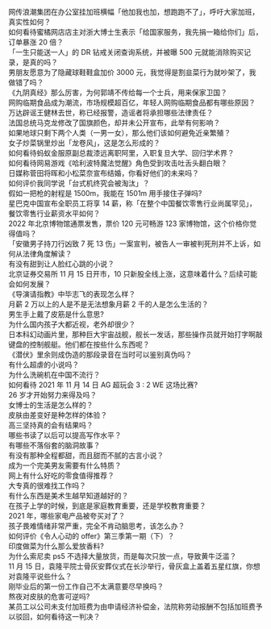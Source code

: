 网传浪潮集团在办公室挂加班横幅「他加我也加，想跑跑不了」，呼吁大家加班，真实性如何？  
如何看待蜜橘网店店主对浙大博士生表示「给国家服务，我先捐一箱给你们」后，订单暴涨 20 倍？  
「一生只能送一人」的 DR 钻戒关闭查询系统，并被曝 500 元就能消除购买记录，是真的吗？  
男朋友愿意为了隐藏球鞋鞋盒加价 3000 元，我觉得是割韭菜行为就吵架了，我做错了吗？  
《九阴真经》那么厉害，为何郭靖不传给每一个士兵，用来保家卫国？  
网购临期食品成为潮流，市场规模超百亿，年轻人网购临期食品都有哪些原因？  
万达辟谣王健林去世，称已经报警，造谣者将承担哪些法律责任？  
法国总统马克龙修改了国旗颜色，却并未公开宣布，此举有何影响？  
如果地球只剩下两个人类（一男一女），那么他们该如何避免近亲繁殖？  
女子炒菜锅里炒出「龙卷风」，这是怎么形成的？  
如何看待蚂蚁金服原副总裁漆远离职阿里，入职复旦大学、回归学术界？  
如何看待网易游戏《哈利波特魔法觉醒》角色受到攻击吐舌头翻白眼？  
日媒称菅田将晖和小松菜奈宣布结婚，你看好他们的未来吗？  
如何评价我同学说「台式机终究会被淘汰」？  
假如一把枪的射程是 1500m，我能在 1501m 用手接住子弹吗?  
星巴克中国宣布全职员工将享 14 薪，称「在整个中国餐饮零售行业尚属罕见」，餐饮零售行业薪资水平如何？  
2022 年北京博物馆通票发售，票价 120 元可畅游 123 家博物馆，这个价格你觉得值吗？  
「安徽男子持刀行凶致 7 死 13 伤」一案宣判，被告人一审被判死刑并不上诉，如何从法律角度解读？  
有没有甜到让人脸红心跳的小说？  
北京证券交易所 11 月 15 日开市，10 只新股全线上涨，这意味着什么？后续可能会如何发展？  
《导演请指教》中毕志飞的表现怎么样？  
月薪 2 万以上的人是不是无法想象月薪 2 千的人是怎么生活的？  
男生手上戴了皮筋是什么意思?  
为什么国内孩子大都近视，老外却很少？  
日本科幻动画片里，那种巨大宇宙战舰，舰长一发话，那些操作员就开始打字啊敲键盘的控制舰艇。他们都在按些什么东西呢？  
《潜伏》里余则成伪造的那段录音在当时可以鉴别真伪吗？  
有什么超虐的小说吗？  
为什么洗碗机在中国不流行？  
如何看待 2021 年 11 月 14 日 AG 超玩会 3 : 2 WE 这场比赛?  
26 岁才开始努力来得及吗？  
女博士的生活是怎么样的？  
皮肤由差变好是种怎样的体验？  
高三坚持真的会有结果吗？  
哪些书读了以后可以提高写作水平？  
有哪些不落俗套的脑洞故事？  
有没有那种全程都甜，而且甜而不腻的古言小说？  
成为一个完美男友需要有什么特质？  
网上有什么好吃的零食值得推荐？  
大专真的很难找工作吗？  
有什么东西是美术生越早知道越好的？  
在孩子上学的时候，到底是家庭教育重要，还是学校教育重要？  
2021 年，哪些家电产品被夸买对了？  
孩子畏难情绪非常严重，完全不肯动脑思考，该怎么办？  
如何评价《令人心动的 offer》第三季第一期（下）？  
印度做菜为什么那么爱放香料?  
为什么索尼卖 ps5 不选择大量放货，而是每次只放一点，导致黄牛泛滥？  
11 月 15 日，袁隆平院士骨灰安葬仪式在长沙举行，骨灰盒上盖着五星红旗，你想对袁隆平说些什么？  
刚毕业后的第一份工作自己不太满意要尽早换吗？  
熬夜对皮肤的危害可逆吗?  
某员工以公司未支付加班费为由申请经济补偿金，法院称劳动报酬不包括加班费予以驳回，如何看待这一判决？  
